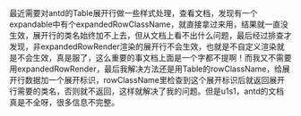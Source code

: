 <!-- category: "antd"
labels: "antd"
createdAt: 2022-11-12T19:01:31.832+00:00 -->
最近需要对antd的Table展开行做一些样式处理，查看文档，发现有一个expandable中有个expandedRowClassName，就直接拿过来用，结果就一直没生效，展开行的类名始终加不上去，但从文档上看不出什么问题，最后经过排查才发现，非expandedRowRender渲染的展开行不会生效，也就是不自定义渲染就是不会生效，真是服了，这么重要的事文档上面是一个字都不提啊！而我又不需要用expandedRowRender，最后我解决方法还是用Table的rowClassName，给展开行数据加一个展开标识，rowClassName里检查到这个展开标识后就返回展开行需要的类名，否则就不返回，这样就解决了我的问题。但是u1s1，antd的文档真是不全呀，很多信息不完整。